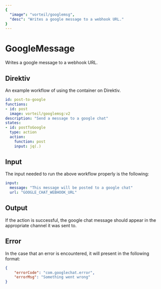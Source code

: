 ```yaml
---
{
  "image": "vorteil/googlemsg",
  "desc": "Writes a google message to a webhook URL."
}
---
```


# GoogleMessage

Writes a google message to a webhook URL.

## Direktiv

An example workflow of using the container on Direktiv.

```yaml
id: post-to-google
functions:
- id: post
  image: vorteil/googlemsg:v2
description: "Send a message to a google chat"
states:
- id: postToGoogle
  type: action
  action:
    function: post
    input: jq(.)
```

## Input

The input needed to run the above workflow properly is the following:

```yaml
input:
  message: "This message will be posted to a google chat"
  url: "GOOGLE_CHAT_WEBHOOK_URL"
```

## Output

If the action is successful, the google chat message should appear in the appropriate channel it was sent to.

## Error

In the case that an error is encountered, it will present in the following format:

```json
{
    "errorCode": "com.googlechat.error",
    "errorMsg": "Something went wrong"
}
```